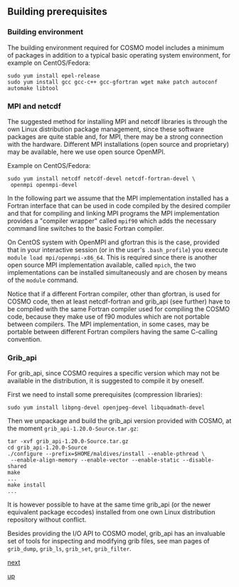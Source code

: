 ## Building prerequisites ##

### Building environment ###

The building environment required for COSMO model includes a minimum
of packages in addition to a typical basic operating system
environment, for example on CentOS/Fedora:

```
sudo yum install epel-release
sudo yum install gcc gcc-c++ gcc-gfortran wget make patch autoconf automake libtool
```

### MPI and netcdf ###

The suggested method for installing MPI and netcdf libraries is
through the own Linux distribution package management, since these
software packages are quite stable and, for MPI, there may be a strong
connection with the hardware. Different MPI installations (open source
and proprietary) may be available, here we use open source OpenMPI.

Example on CentOS/Fedora:

```
sudo yum install netcdf netcdf-devel netcdf-fortran-devel \
 openmpi openmpi-devel
```

In the following part we assume that the MPI implementation installed
has a Fortran interface that can be used in code compiled by the
desired compiler and that for compiling and linking MPI programs the
MPI implementation provides a "compiler wrapper" called `mpif90` which
adds the necessary command line switches to the basic Fortran
compiler.

On CentOS system with OpenMPI and gfortran this is the case, provided
that in your interactive session (or in the user's `.bash_profile`)
you execute `module load mpi/openmpi-x86_64`. This is required since
there is another open source MPI implementation available, called
`mpich`, the two implementations can be installed simultaneously and
are chosen by means of the `module` command.


Notice that if a different Fortran compiler, other than gfortran, is
used for COSMO code, then at least netcdf-fortran and grib_api (see
further) have to be compiled with the same Fortran compiler used for
compiling the COSMO code, because they make use of f90 modules which
are not portable between compilers. The MPI implementation, in some
cases, may be portable between different Fortran compilers having the
same C-calling convention.

### Grib_api ###

For grib_api, since COSMO requires a specific version which may not be
available in the distribution, it is suggested to compile it by
oneself.

First we need to install some prerequisites (compression libraries):

```
sudo yum install libpng-devel openjpeg-devel libquadmath-devel
```

Then we unpackage and build the grib_api version provided with COSMO,
at the moment `grib_api-1.20.0-Source.tar.gz`:

```
tar -xvf grib_api-1.20.0-Source.tar.gz
cd grib_api-1.20.0-Source
./configure --prefix=$HOME/maldives/install --enable-pthread \
 --enable-align-memory --enable-vector --enable-static --disable-shared
make
...
make install
...
```

It is however possible to have at the same time grib_api (or the newer
equivalent package eccodes) installed from one own Linux distribution
repository without conflict.

Besides providing the I/O API to COSMO model, grib_api has an
invaluable set of tools for inspecting and modifying grib files, see
man pages of `grib_dump`, `grib_ls`, `grib_set`, `grib_filter`.

[next](building_cosmo_code.md)

[up](README.md)